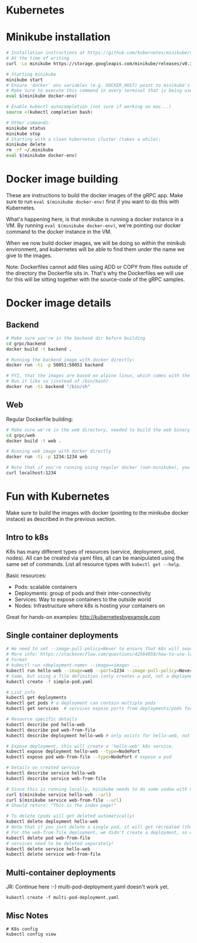 # Kubernetes


# Minikube installation

```sh
# Installation instructions at https://github.com/kubernetes/minikube/releases:
# At the time of writing
curl -Lo minikube https://storage.googleapis.com/minikube/releases/v0.30.0/minikube-darwin-amd64 && chmod +x minikube && sudo cp minikube /usr/local/bin/ && rm minikube

# Starting minikube
minikube start
# Ensure 'docker' env variables (e.g. DOCKER_HOST) point to minikube's Docker.
# Make sure to execute this command in every terminal that is being used
eval $(minikube docker-env)

# Enable kubectl autocompletion (not sure if working on mac...)
source <(kubectl completion bash)

# Other commands:
minikube status
minikube stop
# Starting with a clean kubernetes cluster (takes a while):
minikube delete
rm -rf ~/.minikube
eval $(minikube docker-env)
```

# Docker image building

These are instructions to build the docker images of the gRPC app. Make sure to run ```eval $(minikube docker-env)```
first if you want to do this with Kubernetes.

What's happening here, is that minikube is running a docker instance in a VM. By running ```eval $(minikube docker-env)```,
we're pointing our docker command to the docker instance in the VM.

When we now build docker images, we will be doing so within the minikub environment, and kubernetes will be able to find
them under the name we give to the images.

Note: Dockerfiles cannot add files using ADD or COPY from files outside of the directory the Dockerfile sits in.
That's why the Dockerfiles we will use for this will be sitting together with the source-code of the gRPC samples.

# Docker image details
## Backend

```sh
# Make sure you're in the backend dir before building
cd grpc/backend
docker build -t backend .

# Running the backend image with docker directly:
docker run -ti -p 50051:50051 backend

# FYI, that the images are based on alpine linux, which comes with the [ash](https://en.wikipedia.org/wiki/Almquist_shell) shell.
# Run it like so (instead of /bin/bash)
docker run -ti backend "/bin/sh"
```

## Web

Regular Dockerfile building:
```bash
# Make sure we're in the web directory, needed to build the web binary
cd grpc/web
docker build -t web .

# Running web image with docker directly
docker run -ti -p 1234:1234 web

# Note that if you're running using regular docker (non-minikube), you cna just use curl at this point
curl localhost:1234
```

# Fun with Kubernetes

Make sure to build the images with docker (pointing to the minikube docker instace) as described in the previous section.

## Intro to k8s

K8s has many different types of resources (service, deployment, pod, nodes). All can be created via yaml files, all can
be manipulated using the same set of commands. List all resource types with ```kubectl get --help```.

Basic resources:
- Pods: scalable containers
- Deployments: group of pods and their inter-connectivity
- Services: Way to expose containers to the outside world
- Nodes: Infrastructure where k8s is hosting your containers on

Great for hands-on examples: http://kubernetesbyexample.com

## Single container deployments


```sh
# We need to set --image-pull-policy=Never to ensure that k8s will search our local images.
# More info: https://stackoverflow.com/questions/42564058/how-to-use-local-docker-images-with-minikube
# Format
# kubectl run <deployment-name> --image=<image> ...
kubectl run hello-web --image=web --port=1234 --image-pull-policy=Never
# Same, but using a file definition (only creates a pod, not a deployment):
kubectl create -f simple-pod.yaml

# List info
kubectl get deployments
kubectl get pods # a deployment can contain multiple pods
kubectl get services  # services expose ports from deployments/pods for external use

# Resource specific details
kubectl describe pod hello-web
kubectl describe pod web-from-file
kubectl describe deployment hello-web # only exists for hello-web, not for web-from-file

# Expose deployment, this will create a 'hello-web' k8s service.
kubectl expose deployment hello-web --type=NodePort
kubectl expose pod web-from-file --type=NodePort # expose a pod

# Details on created service
kubectl describe service hello-web
kubectl describe service web-from-file

# Since this is running locally, minikube needs to do some vodoo with networking. To actually query the URL, do this:
curl $(minikube service hello-web --url)
curl $(minikube service web-from-file --url)
# Should return: "This is the index page!"

# To delete (pods will get deleted automatically)
kubectl delete deployment hello-web
# Note that if you just delete a single pod, it will get recreated (that's a k8s feature!), you need to delete the deployment
# For the web-from-file deployment, we didn't create a deployment, so we can just remove the pod
kubectl delete pod web-from-file
# services need to be deleted separately!
kubectl delete service hello-web
kubectl delete service web-from-file
```

## Multi-container deployments

JR: Continue here :-) multi-pod-deployment.yaml doesn't work yet.

```shell
kubectl create -f multi-pod-deployment.yaml
```

## Misc Notes

```shell
# K8s config
kubectl config view

```